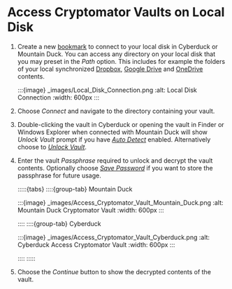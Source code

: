 Access Cryptomator Vaults on Local Disk
===

1. Create a new [bookmark](../cyberduck/bookmarks) to connect to your local disk in Cyberduck or Mountain Duck. You can
   access any directory on your local disk that you may preset in the _Path_ option. This includes for example the
   folders of your local synchronized [Dropbox](../protocols/dropbox), [Google Drive](../protocols/googledrive)
   and [OneDrive](../protocols/onedrive) contents.

   :::{image} _images/Local_Disk_Connection.png
   :alt: Local Disk Connection
   :width: 600px
   :::

1. Choose _Connect_ and navigate to the directory containing your vault.

1. Double-clicking the vault in Cyberduck or opening the vault in Finder or Windows Explorer when connected with Mountain Duck will show _Unlock Vault_ prompt if you have _[Auto Detect](../cryptomator/index.md#auto-detect)_ enabled. Alternatively choose to _[Unlock Vault](../cryptomator/index.md#unlock-vault)_.

1. Enter the vault _Passphrase_ required to unlock and decrypt the vault contents. Optionally choose _[Save Password](../cryptomator/index.md#save-passphrase)_ if you want to store the passphrase for future usage.

   :::::{tabs}
   ::::{group-tab} Mountain Duck

   :::{image} _images/Access_Cryptomator_Vault_Mountain_Duck.png
   :alt: Mountain Duck Cryptomator Vault
   :width: 600px
   :::

   ::::
   ::::{group-tab} Cyberduck

   :::{image} _images/Access_Cryptomator_Vault_Cyberduck.png
   :alt: Cyberduck Access Cryptomator Vault
   :width: 600px
   :::

   ::::
   :::::

2. Choose the _Continue_ button to show the decrypted contents of the vault.
